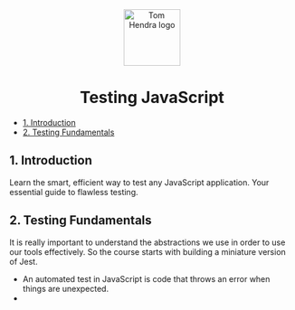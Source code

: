 <div align=center>
<img alt="Tom Hendra logo" src="https://res.cloudinary.com/tomhendra/image/upload/v1567091669/tomhendra-logo/tomhendra-logo-round-1024.png" width="100" />
<h1>Testing JavaScript</h1>
</div>

- [1. Introduction](#1-introduction)
- [2. Testing Fundamentals](#2-testing-fundamentals)

## 1. Introduction

Learn the smart, efficient way to test any JavaScript application. Your essential guide to flawless testing.

## 2. Testing Fundamentals

It is really important to understand the abstractions we use in order to use our tools effectively. So the course starts with building a miniature version of Jest.

- An automated test in JavaScript is code that throws an error when things are unexpected.
-
